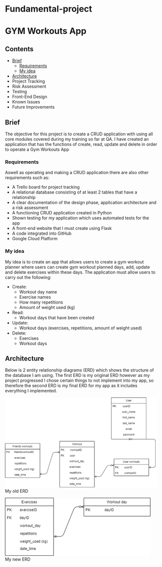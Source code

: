 # Fundamental-project

# GYM Workouts App

## Contents
* [Brief](https://github.com/Armanhafiz4/Fundamental-project/blob/main/README.md#brief) 
  * [Requirements](https://github.com/Armanhafiz4/Fundamental-project/blob/main/README.md#requirements)
  * [My idea](https://github.com/Armanhafiz4/Fundamental-project/blob/main/README.md#my-idea)
* [Architecture](https://github.com/Armanhafiz4/Fundamental-project/blob/main/README.md#architecture)
* Project Tracking
* Risk Assessment
* Testing
* Front-End Design
* Known Issues
* Future Improvements

## Brief

The objective for this project is to create a CRUD application with using all core modules covered during my training so far at QA.
I have created an application that has the functions of create, read, update and delete in order to operate a Gym Workouts App

### Requirements

Aswell as operating and making a CRUD application there are also other requirements such as:
* A Trello board for project tracking
* A relational database consisting of at least 2 tables that have a relationship
* A clear documentation of the design phase, application architecture and a risk assessment 
* A functioning CRUD application created in Python
* Shown testing for my application which uses automated tests for the app
* A front-end website that I must create using Flask
* A code integrated into GitHub
* Google Cloud Platform

### My idea

My idea is to create an app that allows users to create a gym workout planner where users can create gym workout planned days, add, update and delete exercises within these days. The application must allow users to carry out the following: 

* Create: 
  * Workout day name 
  * Exercise names 
  * How many repetitions
  * Amount of weight used (kg)
* Read: 
  * Workout days that have been created
* Update: 
  * Workout days (exercises, repetitions, amount of weight used)
* Delete: 
  * Exercises
  * Workout days
  
## Architecture 

Below is 2 entity relationship diagrams (ERD) which shows the structure of the database I am using. The first ERD is my original ERD however as my project progressed I chose certain things to not implement into my app, so therefore the second ERD is my final ERD for my app as it includes everything I implemented.

![alt text](https://github.com/Armanhafiz4/Fundamental-project/blob/main/Original%20ERD%20Diagram.png) 
My old ERD



![alt_text](https://github.com/Armanhafiz4/Fundamental-project/blob/main/ERD%20new%20Diagram.png)
My new ERD
